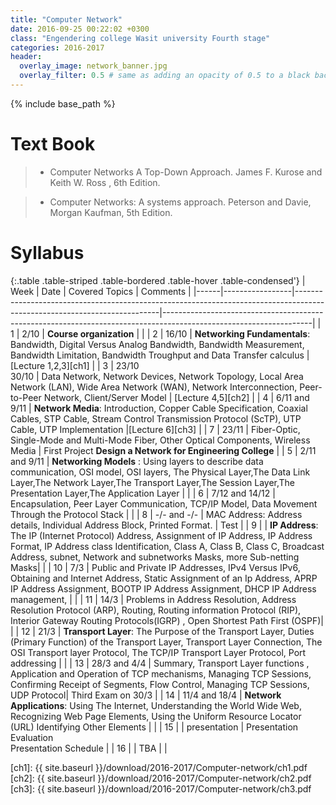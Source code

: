 ```yaml
---
title: "Computer Network"
date: 2016-09-25 00:22:02 +0300
class: "Engendering college Wasit university Fourth stage"
categories: 2016-2017
header:
  overlay_image: network_banner.jpg
  overlay_filter: 0.5 # same as adding an opacity of 0.5 to a black background
---
```


{% include base_path %}

# Text Book
 > * Computer Networks A Top-Down Approach. James F. Kurose  and Keith W. Ross , 6th Edition.
 
 > * Computer Networks: A systems approach. Peterson and Davie, Morgan Kaufman, 5th Edition.

# Syllabus

{:.table .table-striped .table-bordered .table-hover .table-condensed'}
| Week | Date            | Covered Topics                                                                                                           | Comments                                                                                                          | 
|------|-----------------|--------------------------------------------------------------------------------------------------------------------------|-------------------------------------------------------------------------------------------------------------------| 
| 1    | 2/10            | **Course organization**                                                                                                  |                                                                                                                   | 
| 2    | 16/10           | **Networking Fundamentals**: Bandwidth, Digital Versus Analog Bandwidth, Bandwidth Measurement, Bandwidth Limitation, Bandwidth Troughput and Data Transfer calculus | [Lecture 1,2,3][ch1]                                                  |
| 3    | 23/10 <br>30/10 | Data Network, Network Devices, Network Topology, Local Area Network (LAN), Wide Area Network (WAN), Network Interconnection, Peer-to-Peer Network, Client/Server Model |       [Lecture 4,5][ch2]                                            | 
| 4    | 6/11 and 9/11   | **Network Media**: Introduction, Copper Cable Specification, Coaxial Cables, STP Cable,  Stream Control Transmission Protocol (ScTP), UTP Cable, UTP Implementation                                                  |[Lecture 6][ch3]       | 
| 7    | 23/11           | Fiber-Optic, Single-Mode and Multi-Mode Fiber, Other Optical Components, Wireless Media                                   |  First Project **Design a Network for Engineering College**                                                        | 
| 5    | 2/11 and 9/11   | **Networking Models** : Using layers to describe data communication, OSI model, OSI layers, The Physical Layer,The Data Link Layer,The Network Layer,The Transport Layer,The Session Layer,The Presentation Layer,The Application Layer  |   | 
| 6    | 7/12 and 14/12  | Encapsulation, Peer Layer Communication, TCP/IP Model, Data Movement Through the Protocol Stack                           |                                                                                                                  | 
| 8    | -/- and -/-     | MAC Address: Address details, Individual Address Block, Printed Format.                                                   | Test                                                                                                             | 
| 9    |                 | **IP Address**: The IP (Internet Protocol) Address, Assignment of IP Address, IP Address Format, IP Address class Identification, Class A, Class B, Class C, Broadcast Address, subnet, Network and subnetworks Masks, more Sub-netting Masks| | 
| 10   | 7/3             | Public and Private IP Addresses, IPv4 Versus IPv6, Obtaining and Internet Address, Static Assignment of an Ip Address, APRP IP Address Assignment, BOOTP IP Address Assignment, DHCP IP Address management,                               |  | 
| 11   | 14/3            | Problems in Address Resolution, Address Resolution Protocol (ARP), Routing, Routing information Protocol (RIP), Interior Gateway Routing Protocols(IGRP) , Open Shortest Path First (OSPF)|    | 
| 12   | 21/3            | **Transport Layer**: The Purpose of the Transport Layer, Duties (Primary Function) of the Transport Layer, Transport Layer Connection, The OSI Transport layer Protocol, The TCP/IP Transport Layer Protocol, Port addressing |              | 
| 13   | 28/3 and 4/4    | Summary, Transport Layer functions , Application and Operation of TCP mechanisms, Managing TCP Sessions, Confirming Receipt of Segments, Flow Control, Managing TCP Sessions, UDP Protocol| Third Exam on 30/3                               | 
| 14   | 11/4 and 18/4   | **Network Applications**: Using The Internet, Understanding the World Wide Web, Recognizing Web Page Elements, Using the Uniform Resource Locator (URL) Identifying Other Elements |                                                         |
| 15   |                 | presentation                                                                                                             | Presentation Evaluation <br>Presentation Schedule                                                                 | 
| 16   |                 | TBA                                                                                                                      |                                                                                                                   | 

[ch1]: {{ site.baseurl }}/download/2016-2017/Computer-network/ch1.pdf
[ch2]: {{ site.baseurl }}/download/2016-2017/Computer-network/ch2.pdf
[ch3]: {{ site.baseurl }}/download/2016-2017/Computer-network/ch3.pdf
